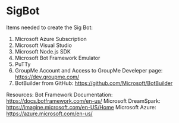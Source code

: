 # SigBot

Items needed to create the Sig Bot:
  1. Microsoft Azure Subscription
  2. Microsoft Visual Studio
  3. Microsoft Node.js SDK
  4. Microsoft Bot Framework Emulator
  5. PuTTy
  6. GroupMe Account and Access to GroupMe Develeper page: https://dev.groupme.com/
  7. BotBuilder from GitHub: https://github.com/Microsoft/BotBuilder

Resources:
Bot Framework Documentation: https://docs.botframework.com/en-us/
Microsoft DreamSpark: https://imagine.microsoft.com/en-US/Home
Microsoft Azure: https://azure.microsoft.com/en-us/
